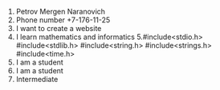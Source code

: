 1.  Petrov Mergen Naranovich
2.  Phone number +7-176-11-25
3.  I want to create a website
4.  I learn mathematics and informatics
5.#include<stdio.h>
  #include<stdlib.h>
  #include<string.h>
  #include<strings.h>
  #include<time.h>
6.  I am a student
7.  I am a student
8.  Intermediate
